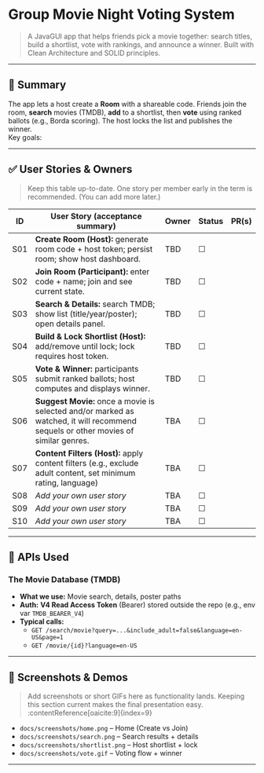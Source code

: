 # Group Movie Night Voting System

> A JavaGUI app that helps friends pick a movie together: search titles, build a shortlist, vote with rankings, and announce a winner. Built with Clean Architecture and SOLID principles.

---

## 🧭 Summary

The app lets a host create a **Room** with a shareable code. Friends join the room, **search** movies (TMDB), **add** to a shortlist, then **vote** using ranked ballots (e.g., Borda scoring). The host locks the list and publishes the winner.  
Key goals:

---

## ✅ User Stories & Owners

> Keep this table up-to-date. One story per member early in the term is recommended. (You can add more later.)

| ID  | User Story (acceptance summary)                                                                                                    | Owner | Status | PR(s) |
|-----|------------------------------------------------------------------------------------------------------------------------------------|-------|---|-------|
| S01 | **Create Room (Host):** generate room code + host token; persist room; show host dashboard.                                        | TBD   | ☐ |       |
| S02 | **Join Room (Participant):** enter code + name; join and see current state.                                                        | TBD   | ☐ |       |
| S03 | **Search & Details:** search TMDB; show list (title/year/poster); open details panel.                                              | TBD   | ☐ |       |
| S04 | **Build & Lock Shortlist (Host):** add/remove until lock; lock requires host token.                                                | TBD   | ☐ |       |
| S05 | **Vote & Winner:** participants submit ranked ballots; host computes and displays winner.                                          | TBD   | ☐ |       |
| S06 | **Suggest Movie:** once a movie is selected and/or marked as watched, it will recommend sequels or other movies of similar genres. | TBA   | ☐ |       |
| S07 | **Content Filters (Host):** apply content filters (e.g., exclude adult content, set minimum rating, language)                      | TBA   | ☐ |       |
| S08 | *Add your own user story*                                                                                                          | TBA   | ☐ |       |
| S09 | *Add your own user story*                                                                                                          | TBA   | ☐ |       |
| S10 | *Add your own user story*                                                                                                          | TBA   | ☐ |       |

---

## 🔌 APIs Used

### The Movie Database (TMDB)
- **What we use:** Movie search, details, poster paths
- **Auth:** **V4 Read Access Token** (Bearer) stored outside the repo (e.g., env var `TMDB_BEARER_V4`)
- **Typical calls:**
    - `GET /search/movie?query=...&include_adult=false&language=en-US&page=1`
    - `GET /movie/{id}?language=en-US`
---

## 🧪 Screenshots & Demos

> Add screenshots or short GIFs here as functionality lands. Keeping this section current makes the final presentation easy. :contentReference[oaicite:9]{index=9}

- `docs/screenshots/home.png` – Home (Create vs Join)
- `docs/screenshots/search.png` – Search results + details
- `docs/screenshots/shortlist.png` – Host shortlist + lock
- `docs/screenshots/vote.gif` – Voting flow + winner

---
